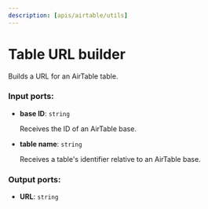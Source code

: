 ```yaml
---
description: [apis/airtable/utils]
---
```


# Table URL builder

Builds a URL for an AirTable table.

### Input ports:

* __base ID__: ` string `

    Receives the ID of an AirTable base.


* __table name__: ` string `

    Receives a table's identifier relative to an AirTable base.

### Output ports:

* __URL__: ` string `

